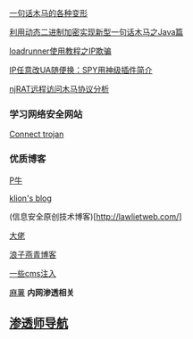 [一句话木马的各种变形](https://mp.weixin.qq.com/s?__biz=MzI2OTMzNjg4OQ==&mid=2247484432&idx=1&sn=e7748a9bf05e052e5e9561126e720f78&chksm=eae0ac46dd972550cdb469b2432432c24f61601aead1b9935ed8eb852137396172887c2597fd&mpshare=1&scene=1&srcid=0709ZPz5cq4y3HZwdUsHOqiA#rd)

[利用动态二进制加密实现新型一句话木马之Java篇](https://xz.aliyun.com/t/2744?accounttraceid=628bf354-0c88-4efd-a9ee-40354b246a47)

[loadrunner使用教程之IP欺骗](https://blog.csdn.net/qq_26898315/article/details/54893892)

[IP任意改UA随便换：SPY用神级插件简介](https://cuihuanghuang.com/post/321.html)



[njRAT远程访问木马协议分析](https://blog.csdn.net/kevin_bobolkevin/article/details/53408960)

### 学习网络安全网站

[Connect trojan](https://www.connect-trojan.net/)

### 优质博客

[P牛](https://www.leavesongs.com/)

[klion's blog](https://klionsec.github.io)

(信息安全原创技术博客)[http://lawlietweb.com/]


[大佬](https://www.safeinfo.me/)

[浪子燕青博客](http://www.langzi.fun/)

[一些cms注入](http://www.f4ckweb.top/)

[麻薯](http://uuzdaisuki.com/)  **内网渗透相关**

## [渗透师导航](https://www.shentoushi.top/)
